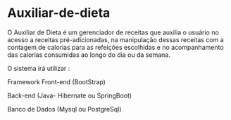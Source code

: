 # Auxiliar-de-dieta

O Auxiliar de Dieta é um gerenciador de receitas que auxilia o usuário no acesso a receitas pré-adicionadas, na manipulação dessas receitas com a contagem de calorias para as refeições escolhidas e no acompanhamento das calorias consumidas ao longo do dia ou da semana.

O sistema irá utilizar :

Framework Front-end (BootStrap)

Back-end (Java- Hibernate ou SpringBoot)

Banco de Dados (Mysql ou PostgreSql)
